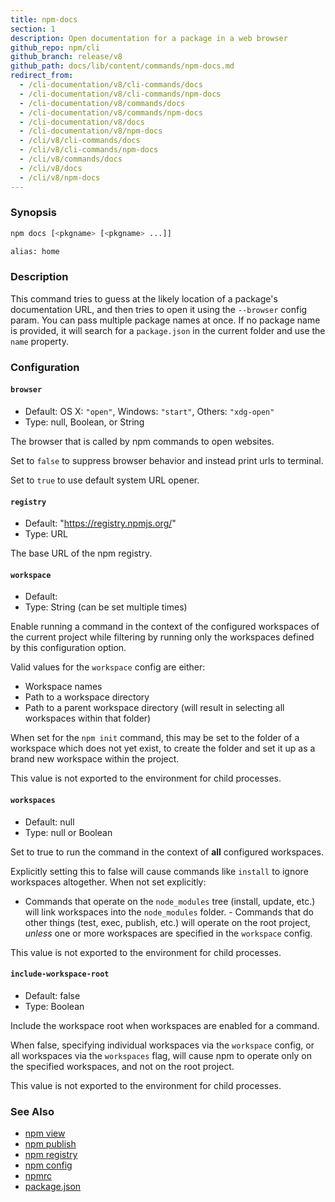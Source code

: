 ```yaml
---
title: npm-docs
section: 1
description: Open documentation for a package in a web browser
github_repo: npm/cli
github_branch: release/v8
github_path: docs/lib/content/commands/npm-docs.md
redirect_from:
  - /cli-documentation/v8/cli-commands/docs
  - /cli-documentation/v8/cli-commands/npm-docs
  - /cli-documentation/v8/commands/docs
  - /cli-documentation/v8/commands/npm-docs
  - /cli-documentation/v8/docs
  - /cli-documentation/v8/npm-docs
  - /cli/v8/cli-commands/docs
  - /cli/v8/cli-commands/npm-docs
  - /cli/v8/commands/docs
  - /cli/v8/docs
  - /cli/v8/npm-docs
---
```


### Synopsis

```bash
npm docs [<pkgname> [<pkgname> ...]]

alias: home
```

### Description

This command tries to guess at the likely location of a package's
documentation URL, and then tries to open it using the `--browser` config
param. You can pass multiple package names at once. If no package name is
provided, it will search for a `package.json` in the current folder and use
the `name` property.

### Configuration

#### `browser`

* Default: OS X: `"open"`, Windows: `"start"`, Others: `"xdg-open"`
* Type: null, Boolean, or String

The browser that is called by npm commands to open websites.

Set to `false` to suppress browser behavior and instead print urls to
terminal.

Set to `true` to use default system URL opener.

#### `registry`

* Default: "https://registry.npmjs.org/"
* Type: URL

The base URL of the npm registry.

#### `workspace`

* Default:
* Type: String (can be set multiple times)

Enable running a command in the context of the configured workspaces of the
current project while filtering by running only the workspaces defined by
this configuration option.

Valid values for the `workspace` config are either:

* Workspace names
* Path to a workspace directory
* Path to a parent workspace directory (will result in selecting all
  workspaces within that folder)

When set for the `npm init` command, this may be set to the folder of a
workspace which does not yet exist, to create the folder and set it up as a
brand new workspace within the project.

This value is not exported to the environment for child processes.

#### `workspaces`

* Default: null
* Type: null or Boolean

Set to true to run the command in the context of **all** configured
workspaces.

Explicitly setting this to false will cause commands like `install` to
ignore workspaces altogether. When not set explicitly:

- Commands that operate on the `node_modules` tree (install, update, etc.)
will link workspaces into the `node_modules` folder. - Commands that do
other things (test, exec, publish, etc.) will operate on the root project,
_unless_ one or more workspaces are specified in the `workspace` config.

This value is not exported to the environment for child processes.

#### `include-workspace-root`

* Default: false
* Type: Boolean

Include the workspace root when workspaces are enabled for a command.

When false, specifying individual workspaces via the `workspace` config, or
all workspaces via the `workspaces` flag, will cause npm to operate only on
the specified workspaces, and not on the root project.

This value is not exported to the environment for child processes.

### See Also

* [npm view](/cli/v8/commands/npm-view)
* [npm publish](/cli/v8/commands/npm-publish)
* [npm registry](/cli/v8/using-npm/registry)
* [npm config](/cli/v8/commands/npm-config)
* [npmrc](/cli/v8/configuring-npm/npmrc)
* [package.json](/cli/v8/configuring-npm/package-json)

